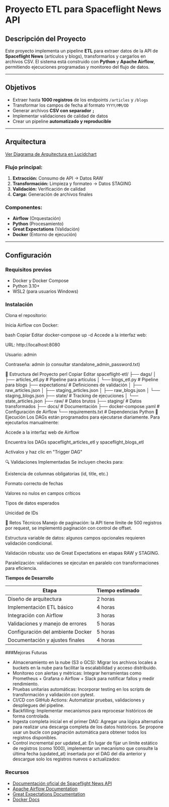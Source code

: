 # Proyecto ETL para Spaceflight News API

##  Descripción del Proyecto

Este proyecto implementa un pipeline **ETL** para extraer datos de la API de **Spaceflight News** (artículos y blogs), transformarlos y cargarlos en archivos CSV. El sistema está construido con **Python** y **Apache Airflow**, permitiendo ejecuciones programadas y monitoreo del flujo de datos.

---

## Objetivos

- Extraer hasta **1000 registros** de los endpoints `/articles` y `/blogs`  
- Transformar los campos de fecha al formato `YYYY/MM/DD`  
- Generar archivos **CSV con separador `;`**  
- Implementar validaciones de calidad de datos  
- Crear un pipeline **automatizado y reproducible**

---

##  Arquitectura

[Ver Diagrama de Arquitectura en Lucidchart](https://lucid.app/lucidchart/988d7156-d739-4fa9-be01-a13a76fd7a4e/view)

### Flujo principal:

1. **Extracción:** Consumo de API → Datos RAW  
2. **Transformación:** Limpieza y formateo → Datos STAGING  
3. **Validación:** Verificación de calidad  
4. **Carga:** Generación de archivos finales

### Componentes:

- **Airflow** (Orquestación)  
- **Python** (Procesamiento)  
- **Great Expectations** (Validación)  
- **Docker** (Entorno de ejecución)

---

##  Configuración

### Requisitos previos

- Docker y Docker Compose  
- Python 3.10+  
- WSL2 (para usuarios Windows)

### Instalación

Clona el repositorio:



Inicia Airflow con Docker:

bash
Copiar
Editar
docker-compose up -d
Accede a la interfaz web:

URL: http://localhost:8080

Usuario: admin

Contraseña: admin (o consultar standalone_admin_password.txt)

📂 Estructura del Proyecto
perl
Copiar
Editar
spaceflight-etl/
├── dags/
│   ├── articles_etl.py           # Pipeline para artículos
│   └── blogs_etl.py              # Pipeline para blogs
├── expectations/                 # Definiciones de validación
│   ├── raw_articles.json
│   ├── staging_articles.json
│   ├── raw_blogs.json
│   └── staging_blogs.json
├── state/                        # Tracking de ejecuciones
│   └── state_articles.json
├── raw/                          # Datos brutos
├── staging/                      # Datos transformados
├── docs/                         # Documentación
├── docker-compose.yaml           # Configuración de Airflow
└── requirements.txt              # Dependencias Python
🚀 Ejecución
Los DAGs están programados para ejecutarse diariamente.
Para ejecutarlos manualmente:

Accede a la interfaz web de Airflow

Encuentra los DAGs spaceflight_articles_etl y spaceflight_blogs_etl

Actívalos y haz clic en "Trigger DAG"

🔍 Validaciones Implementadas
Se incluyen checks para:

Existencia de columnas obligatorias (id, title, etc.)

Formato correcto de fechas

Valores no nulos en campos críticos

Tipos de datos esperados

Unicidad de IDs

🧠 Retos Técnicos
Manejo de paginación: la API tiene límite de 500 registros por request, se implementó paginación con control de offset.

Estructura variable de datos: algunos campos opcionales requieren validación condicional.

Validación robusta: uso de Great Expectations en etapas RAW y STAGING.

Paralelización: validaciones se ejecutan en paralelo con transformaciones para eficiencia.

**Tiempos de Desarrollo**

| Etapa                              | Tiempo estimado |
|------------------------------------|-----------------|
| Diseño de arquitectura             | 2 horas         |
| Implementación ETL básico          | 4 horas         |
| Integración con Airflow            | 3 horas         |
| Validaciones y manejo de errores   | 5 horas         |
| Configuración del ambiente Docker  | 5 horas         |
| Documentación y ajustes finales    | 4 horas         |

###Mejoras Futuras
- Almacenamiento en la nube (S3 o GCS): Migrar los archivos locales a buckets en la nube para facilitar la escalabilidad y acceso distribuido.
- Monitoreo con alertas y métricas: Integrar herramientas como Prometheus + Grafana o Airflow + Slack para notificar fallos y medir rendimiento.
- Pruebas unitarias automáticas: Incorporar testing en los scripts de transformación y validación con pytest.
- CI/CD con GitHub Actions: Automatizar pruebas, validaciones y despliegues del pipeline.
- Backfilling: Implementar mecanismos para reprocesar históricos de forma controlada.
- Ingesta completa inicial en el primer DAG: Agregar una lógica alternativa para realizar una descarga completa de los datos históricos. Se propone usar un bucle con paginación automática para obtener todos los registros disponibles.
- Control incremental por updated_at: En lugar de fijar un límite estático de registros (como 1000), implementar un mecanismo que consulte la última fecha (updated_at) insertada por el DAG del día anterior y descargue solo los registros nuevos o actualizados:

### Recursos
- [Documentación oficial de Spaceflight News API](https://api.spaceflightnewsapi.net/v4/docs/)
- [Apache Airflow Documentation](https://airflow.apache.org/docs/)
- [Great Expectations Documentation](https://docs.greatexpectations.io/docs/home/)
- [Docker Docs](https://docs.docker.com/)


